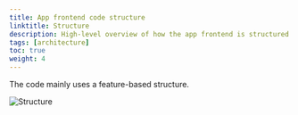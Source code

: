 ```yaml
---
title: App frontend code structure
linktitle: Structure
description: High-level overview of how the app frontend is structured
tags: [architecture]
toc: true
weight: 4
---
```


The code mainly uses a feature-based structure.

![Structure](../app-frontend-structure.drawio.svg)
